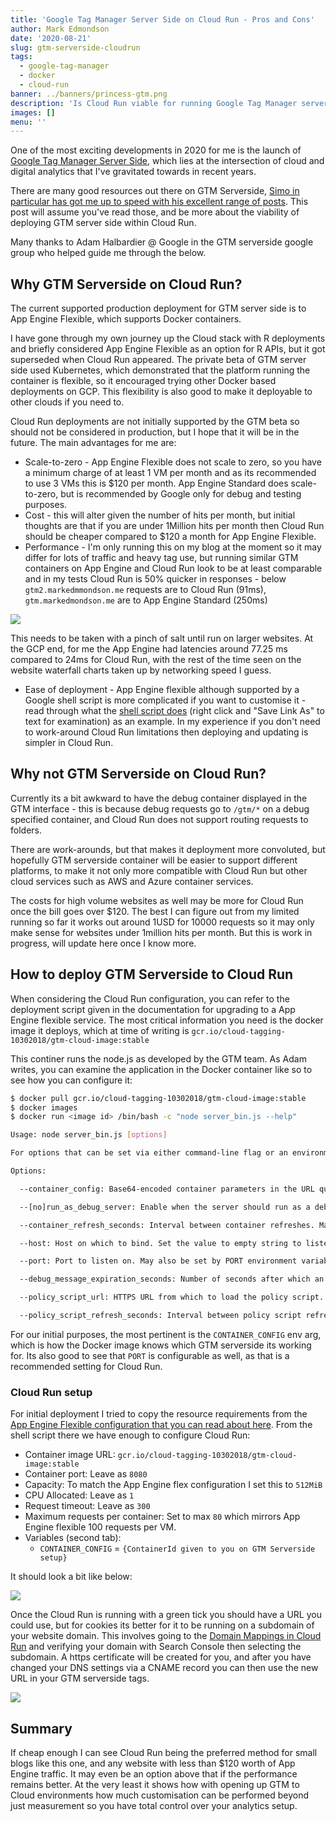 ```yaml
---
title: 'Google Tag Manager Server Side on Cloud Run - Pros and Cons'
author: Mark Edmondson
date: '2020-08-21'
slug: gtm-serverside-cloudrun
tags:
  - google-tag-manager
  - docker
  - cloud-run
banner: ../banners/princess-gtm.png
description: 'Is Cloud Run viable for running Google Tag Manager server-side?'
images: []
menu: ''
---
```


One of the most exciting developments in 2020 for me is the launch of [Google Tag Manager Server Side](https://developers.google.com/tag-manager/serverside), which lies at the intersection of cloud and digital analytics that I've gravitated towards in recent years.

There are many good resources out there on GTM Serverside, [Simo in particular has got me up to speed with his excellent range of posts](https://www.simoahava.com/analytics/server-side-tagging-google-tag-manager/).  This post will assume you've read those, and be more about the viability of deploying GTM server side within Cloud Run.

Many thanks to Adam Halbardier @ Google in the GTM serverside google group who helped guide me through the below.

## Why GTM Serverside on Cloud Run?

The current supported production deployment for GTM server side is to App Engine Flexible, which supports Docker containers.  

I have gone through my own journey up the Cloud stack with R deployments and briefly considered App Engine Flexible as an option for R APIs, but it got superseded when Cloud Run appeared.  The private beta of GTM server side used Kubernetes, which demonstrated that the platform running the container is flexible, so it encouraged trying other Docker based deployments on GCP.  This flexibility is also good to make it deployable to other clouds if you need to. 

Cloud Run deployments are not initially supported by the GTM beta so should not be considered in production, but I hope that it will be in the future.  The main advantages for me are:

* Scale-to-zero - App Engine Flexible does not scale to zero, so you have a minimum charge of at least 1 VM per month and as its recommended to use 3 VMs this is $120 per month.  App Engine Standard does scale-to-zero, but is recommended by Google only for debug and testing purposes.
* Cost - this will alter given the number of hits per month, but initial thoughts are that if you are under 1Million hits per month then Cloud Run should be cheaper compared to $120 a month for App Engine Flexible.
* Performance - I'm only running this on my blog at the moment so it may differ for lots of traffic and heavy tag use, but running similar GTM containers on App Engine and Cloud Run look to be at least comparable and in my tests Cloud Run is 50% quicker in responses - below `gtm2.markedmmondson.me` requests are to Cloud Run (91ms), `gtm.markedmondson.me` are to App Engine Standard (250ms)

![](/images/gtm-requests.png)

This needs to be taken with a pinch of salt until run on larger websites.  At the GCP end, for me the App Engine had latencies around 77.25 ms compared to 24ms for Cloud Run, with the rest of the time seen on the website waterfall charts taken up by networking speed I guess.

* Ease of deployment - App Engine flexible although supported by a Google shell script is more complicated if you want to customise it - read through what the [shell script does](https://googletagmanager.com/static/serverjs/setup.sh) (right click and "Save Link As" to text for examination) as an example. In my experience if you don't need to work-around Cloud Run limitations then deploying and updating is simpler in Cloud Run.


## Why not GTM Serverside on Cloud Run?

Currently its a bit awkward to have the debug container displayed in the GTM interface - this is because debug requests go to `/gtm/*` on a debug specified container, and Cloud Run does not support routing requests to folders.  

There are work-arounds, but that makes it deployment more convoluted, but hopefully GTM serverside container will be easier to support different platforms, to make it not only more compatible with Cloud Run but other cloud services such as AWS and Azure container services. 

The costs for high volume websites as well may be more for Cloud Run once the bill goes over $120.  The best I can figure out from my limited running so far it works out around 1USD for 10000 requests so it may only make sense for websites under 1million hits per month.  But this is work in progress, will update here once I know more.

## How to deploy GTM Serverside to Cloud Run

When considering the Cloud Run configuration, you can refer to the deployment script given in the documentation for upgrading to a App Engine flexible service.  The most critical information you need is the docker image it deploys, which at time of writing is `gcr.io/cloud-tagging-10302018/gtm-cloud-image:stable`

This continer runs the node.js as developed by the GTM team.  As Adam writes, you can examine the application in the Docker container like so to see how you can configure it:

```sh
$ docker pull gcr.io/cloud-tagging-10302018/gtm-cloud-image:stable
$ docker images
$ docker run <image id> /bin/bash -c "node server_bin.js --help"

Usage: node server_bin.js [options]

For options that can be set via either command-line flag or an environment variable, the command-line flag value takes precedence.

Options:

  --container_config: Base64-encoded container parameters in the URL query string format. This flag is required to be set. May also be set by CONTAINER_CONFIG environment variable. (default: undefined)

  --[no]run_as_debug_server: Enable when the server should run as a debug server. See the documentation for additional details. May also be set by RUN_AS_DEBUG_SERVER environment variable. (default: false)

  --container_refresh_seconds: Interval between container refreshes. May also be set by CONTAINER_REFRESH_SECONDS environment variable. (default: 60) (an integer)

  --host: Host on which to bind. Set the value to empty string to listen on the unspecified IPv6 address (::) if available, or the unspecified IPv4 address (0.0.0.0) otherwise. May also be set by HOST environment variable. (default: "")

  --port: Port to listen on. May also be set by PORT environment variable. (default: 8080)(an integer)

  --debug_message_expiration_seconds: Number of seconds after which an unread debug message is deleted. This flag is applicable only when running as the debug server. May also be set by DEBUG_MESSAGE_EXPIRATION_SECONDS environment variable. (default: 600) (an integer)

  --policy_script_url: HTTPS URL from which to load the policy script. May also be set by POLICY_SCRIPT_URL environment variable. (default: undefined)

  --policy_script_refresh_seconds: Interval between policy script refreshes. May also be set by POLICY_SCRIPT_REFRESH_SECONDS environment variable. (default: 60) (an integer)
```

For our initial purposes, the most pertinent is the `CONTAINER_CONFIG` env arg, which is how the Docker image knows which GTM serverside its working for.  Its also good to see that `PORT` is configurable as well, as that is a recommended setting for Cloud Run.

### Cloud Run setup

For initial deployment I tried to copy the resource requirements from the [App Engine Flexible configuration that you can read about here](https://developers.google.com/tag-manager/serverside/script-user-guide).  From the shell script there we have enough to configure Cloud Run:

* Container image URL: `gcr.io/cloud-tagging-10302018/gtm-cloud-image:stable`
* Container port: Leave as `8080`
* Capacity: To match the App Engine flex configuration I set this to `512MiB`
* CPU Allocated: Leave as `1`
* Request timeout: Leave as `300`
* Maximum requests per container: Set to max `80` which mirrors App Engine flexible 100 requests per VM.
* Variables (second tab): 
  * `CONTAINER_CONFIG` = `{ContainerId given to you on GTM Serverside setup}`
  
It should look a bit like below:

![](/images/cloudrun-gtm-setup.png)

Once the Cloud Run is running with a green tick you should have a URL you could use, but for cookies its better for it to be running on a subdomain of your website domain.  This involves going to the [Domain Mappings in Cloud Run](https://console.cloud.google.com/run/domains) and verifying your domain with Search Console then selecting the subdomain.  A https certificate will be created for you, and after you have changed your DNS settings via a CNAME record you can then use the new URL in your GTM serverside tags.

![](/images/cloudrun-domain-mapping.png)

## Summary

If cheap enough I can see Cloud Run being the preferred method for small blogs like this one, and any website with less than $120 worth of App Engine traffic.  It may even be an option above that if the performance remains better.  At the very least it shows how with opening up GTM to Cloud environments how much customisation can be performed beyond just measurement so you have total control over your analytics setup. 
